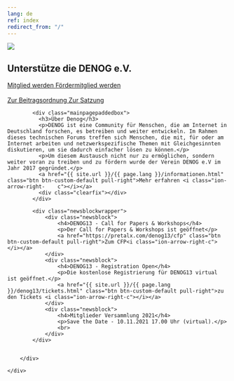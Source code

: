 ```yaml
---
lang: de
ref: index
redirect_from: "/"
---
```

<div id="mainpage">
    <div class="pagecontentblock">
        <div class="mainpagebox mainpageboxlarge">
            <div>
                <div class="container">
                    <div class="row">
                        <div class="col-sm-6">
                             <a href="{{ site.url }}/{{ page.lang }}/meetings/denog13/index.html" class="btn btn-custom-default pull-right"><img src="{{ site.url }}/images/logos/denog13.png" id="mainpagelogo" /></a>
                        </div>
                        <div class="col-sm-6">
                        <h2 class="mainpageboxheadline">Unterstütze die DENOG e.V.</h2>
                        <p><a href="/files/verein/DENOG_Antrag_Mitgliedschaft_v18_SEPA_20181002.pdf" class="btn btn-custom-default">Mitglied werden <i class="ion-arrow-right-c"></i></a> <a href="/files/verein/DENOG_Antrag_Foerdermitgliedschaft_v18_20181002.pdf" class="btn btn-custom-default">Fördermitglied werden <i class="ion-arrow-right-c"></i></a><br /> <br />
                        <a href="/files/gov/20201110_DENOG_Beitragsordnung FINAL 20201110.pdf" class="btn btn-custom-default">Zur Beitragsordnung <i class="ion-arrow-right-c"></i></a> <a href="/files/verein/20171124-DENOG_Satzung.pdf" class="btn btn-custom-default">Zur Satzung <i class="ion-arrow-right-c"></i></a></p>
                        </div>
                    </div>
                </div>
            </div>
        </div>
        <div class="container">


            <div class="mainpagepaddedbox">
              <h3>Über Denog</h3>
              <p>DENOG ist eine Community für Menschen, die am Internet in Deutschland forschen, es betreiben und weiter entwickeln. Im Rahmen dieses technischen Forums treffen sich Menschen, die mit, für oder am Internet arbeiten und netzwerkspezifische Themen mit Gleichgesinnten diskutieren, um sie dadurch einfacher lösen zu können.</p>
              <p>Um diesem Austausch nicht nur zu ermöglichen, sondern weiter voran zu treiben und zu fördern wurde der Verein DENOG e.V im Jahr 2017 gegründet.</p>
              <a href="{{ site.url }}/{{ page.lang }}/informationen.html" class="btn btn-custom-default pull-right">Mehr erfahren <i class="ion-arrow-right-    c"></i></a>
              <div class="clearfix"></div>
            </div>

            <div class="newsblockwrapper">
                <div class="newsblock">
                    <h4>DENOG13 - Call for Papers & Workshops</h4>
                    <p>Der Call for Papers & Workshops ist geöffnet</p>
                    <a href="https://pretalx.com/denog13/cfp" class="btn btn-custom-default pull-right">Zum CFP<i class="ion-arrow-right-c"></i></a>
                </div>
                <div class="newsblock">
                    <h4>DENOG13 - Registration Open</h4>
                    <p>Die kostenlose Registrierung für DENOG13 virtual ist geöffnet.</p>
                    <a href="{{ site.url }}/{{ page.lang }}/denog13/tickets.html" class="btn btn-custom-default pull-right">zu den Tickets <i class="ion-arrow-right-c"></i></a>
                </div>
                <div class="newsblock">
                    <h4>Mitglieder Versammlung 2021</h4>
                    <p>Save the Date - 10.11.2021 17.00 Uhr (virtual).</p>
                    <br>
                </div>
            </div>


        </div>

    </div>
</div>
